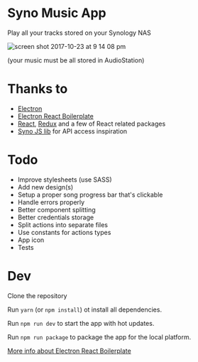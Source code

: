 # Syno Music App

Play all your tracks stored on your Synology NAS 

![screen shot 2017-10-23 at 9 14 08 pm](https://user-images.githubusercontent.com/2750789/31924554-34c6f7b6-b837-11e7-8498-d03b1b922128.png)

(your music must be all stored in AudioStation)

# Thanks to

* [Electron](https://github.com/electron/electron)
* [Electron React Boilerplate](https://github.com/chentsulin/electron-react-boilerplate)
* [React](https://github.com/facebook/react), [Redux](https://github.com/reactjs/redux) and a few of React related packages
* [Syno JS lib](https://github.com/kwent/syno) for API access inspiration

# Todo

* Improve stylesheets (use SASS)
* Add new design(s)
* Setup a proper song progress bar that's clickable
* Handle errors properly
* Better component splitting
* Better credentials storage
* Split actions into separate files
* Use constants for actions types
* App icon
* Tests

# Dev

Clone the repository

Run `yarn` (or `npm install`) ot install all dependencies.

Run `npm run dev` to start the app with hot updates.

Run `npm run package` to package the app for the local platform.

[More info about Electron React Boilerplate](https://github.com/chentsulin/electron-react-boilerplate#install)
